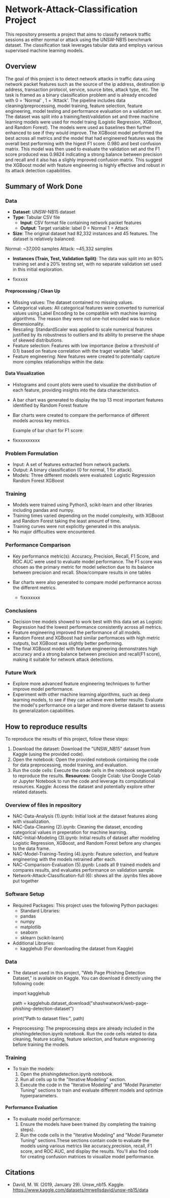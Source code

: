 # Network-Attack-Classification Project

This repository presents a project that aims to classify network traffic sessions as either normal or attack using the UNSW-NB15 benchmark dataset. The classification task leverages tabular data and employs various supervised machine learning models.

## Overview

The goal of this project is to detect network attacks in traffic data using network packet features such as the source of the ip address, destination ip address, transaction protocol, service, source bites, attack type, etc. The task is framed as a binary classification problem and is already encoded with 0 = 'Normal' , 1 = 'Attack'. The pipeline includes data cleaning/preprocessing, model training, feature selection, feature engineering, model testing and performance evaluation on a validation set. The dataset was split into a training/test/validation set and three machine learning models were used for model traing (Logistic Regression, XGBoost, and Random Forest). The models were used as baselines then further enhanced to see if they would improve. The XGBoost model performed the best across all metrics and the model that had engineered features was the overall best performing with the higest F1 score: 0.980 and best confusion matrix. This model was then used to evaluate the validation set and the F1 score produced was 0.9824 indicating a strong balance between precision and recall and it also has a slighly improved confusion matrix. This suggest the XGBoost model with feature engineering is highly effective and robust in its attack detection capabilities. 

## Summary of Work Done


### Data
* **Dataset**: UNSW-NB15 dataset
* **Type**: Tabular CSV file
   * **Input**: CSV format file containing network packet features
   * **Output**: Target variable: label
0 = Normal
1 = Attack
* **Size**: The original dataset had 82,332 instances and 45 features. The dataset is relatively balanced:

Normal: ~37,000 samples
Attack: ~45,332 samples
* **Instances (Train, Test, Validation Split)**: The data was split into an 80% training set and a 20% testing set, with no separate validation set used in this initial exploration.

* fixxxxx

#### Preprocessing / Clean Up
* Missing values: The dataset contained no missing values.
* Categorical values: All categorical features were converted to numerical values using Label Encoding to be compatible with machine learning algorithms. The reason they were not one-hot encoded was to reduce dimensionality.
* Rescaling: StandardScaler was applied to scale numerical features justified by its robustness to outliers and its ability to preserve the shape of skewed distributions.
* Feature selection: Features with low importance (below a threshold of 0.1) based on feature correlation with the traget variable 'label'.
* Feature engineering: New features were created to potentially capture more complex relationships within the data:
#### Data Visualization
* Histograms and count plots were used to visualize the distribution of each feature, providing insights into the data characteristics.
  


* A bar chart was generated to display the top 13 most important features identified by Random Forest feature 

* Bar charts were created to compare the performance of different models across key metrics.
  
  Example of bar chart for F1 score:
  
 * fixxxxxxxxxx


### Problem Formulation
* Input: A set of features extracted from network packets.
* Output: A binary classification (0 for normal, 1 for attack).
* Models: Three different models were evaluated:
Logistic Regression
Random Forest
XGBoost

### Training

* Models were trained using Python3, scikit-learn and other libraries including pandas and numpy.
* Training times varied depending on the model complexity, with XGBoost and Random Forest taking the least amount of time.
* Training curves were not explicitly generated in this analysis.
* No major difficulties were encountered.

### Performance Comparison
* Key performance metric(s): Accuracy, Precision, Recall, F1 Score, and ROC AUC were used to evaluate model performance. The F1 score was chosen as the primary metric for model selection due to its balance between precision and recall.
Show/compare results in one tables

* Bar charts were also generated to compare model performance across the different metrics.

  * fixxxxxxx

### Conclusions
* Decision tree models showed to work best with this data set as Logistic Regression had the lowest performance consistently across all metrics.
* Feature engineering improved the performance of all models.
* Random Forest and XGBoost had similar performaces with high metric outputs, but XGBoost was slightly better performing.
* The final XGBoost model with feature engineering demonstrates high accuracy and a strong balance between precision and recall(F1 score), making it suitable for network attack detections.

### Future Work
* Explore more advanced feature engineering techniques to further improve model performance.
* Experiment with other machine learning algorithms, such as deep learning models, to see if they can achieve even better results.
Evaluate the model's performance on a larger and more diverse dataset to assess its generalization capabilities.


## How to reproduce results

To reproduce the results of this project, follow these steps:
1. Download the dataset: Download the "UNSW_NB15" dataset from Kaggle (using the provided code).
2. Open the notebook: Open the provided notebook containing the code for data preprocessing, model training, and evaluation.
3. Run the code cells: Execute the code cells in the notebook sequentially to reproduce the results.
**Resources:**
Google Colab: Use Google Colab or Jupyter Notebook to run the code and leverage its computational resources.
Kaggle: Access the dataset and potentially explore other related datasets.

### Overview of files in repository
* NAC-Data-Analysis (1).ipynb: Initial look at the dataset features along with visualization.
* NAC-Data-Cleaning (2).ipynb: Cleaning the dataset, encoding categorical values in preperation for machine learning.
* NAC-Initial-Modeling (3).ipynb: Initial results of dataset after modeling Logistic Regression, XGBoost, and Random Forest before any changes to the data frame.
* NAC-Model-Training-Testing (4).ipynb: Feature selection, and feature engineering with the models retrained after each.
* NAC-Comparison-Evaluation (5).ipynb: Loads all 9 trained models and compares results, and evaluates performance on validation sample.
* Network-Attack-Classification-full (6): shows all the .ipynbs files above put together
 
### Software Setup
* Required Packages: This project uses the following Python packages:
  * Standard Libraries:
   * pandas
   * numpy
   * matplotlib
   * seaborn
   * sklearn (scikit-learn)
* Additional Libraries:
   * kagglehub (For downloading the dataset from Kaggle)


### Data
* The dataset used in this project, "Web Page Phishing Detection Dataset," is available on Kaggle. You can download it directly using the following code:
  
    import kagglehub
  
    path = kagglehub.dataset_download("shashwatwork/web-page-phishing-detection-dataset")
  
    print("Path to dataset files:", path)
* Preprocessing:
The preprocessing steps are already included in the phishingdetection.ipynb notebook. Run the code cells related to data cleaning, feature scaling, feature selection, and feature engineering before training the models.

### Training
* To train the models:
  1. Open the phishingdetection.ipynb notebook.
  2. Run all cells up to the "Iterative Modeling" section.
  3. Execute the code in the "Iterative Modeling" and "Model Parameter Tuning" sections to train and evaluate different models and optimize hyperparameters.

#### Performance Evaluation
* To evaluate model performance:
  1. Ensure the models have been trained (by completing the training steps).
  2. Run the code cells in the "Iterative Modeling" and "Model Parameter Tuning" sections.These sections contain code to evaluate the models using various metrics like accuracy,precision, recall, F1 score, and ROC AUC, and display the results. You'll also find code for creating confusion matrices to visualize model performance.


## **Citations**
* David, M. W. (2019, January 29). Unsw_nb15. Kaggle. https://www.kaggle.com/datasets/mrwellsdavid/unsw-nb15/data 
